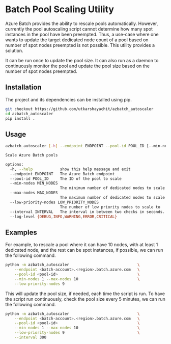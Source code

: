 # Batch Pool Scaling Utility

Azure Batch provides the ability to rescale pools automatically. However, currently the pool autoscaling script cannot
determine how many spot instances in the pool have been preempted. Thus, a use-case where one wants to update the target
dedicated node count of a pool based on number of spot nodes preempted is not possible. This utility provides a solution.

It can be run once to update the pool size. It can also run as a daemon to continuously monitor the pool and update the
pool size based on the number of spot nodes preempted.

## Installation

The project and its dependencies can be installed using pip.

```bash
git checkout https://github.com/utkarshayachit/azbatch_autoscaler
cd azbatch_autoscaler
pip install .
```

## Usage

```bash
azbatch_autoscaler [-h] --endpoint ENDPOINT --pool-id POOL_ID [--min-nodes MIN_NODES] --max-nodes MAX_NODES --low-priority-nodes LOW_PRIORITY_NODES [--interval INTERVAL] [--log-level {DEBUG,INFO,WARNING,ERROR,CRITICAL}]

Scale Azure Batch pools

options:
  -h, --help            show this help message and exit
  --endpoint ENDPOINT   The Azure Batch endpoint
  --pool-id POOL_ID     The ID of the pool to scale
  --min-nodes MIN_NODES
                        The minimum number of dedicated nodes to scale to (default: 0)
  --max-nodes MAX_NODES
                        The maximum number of dedicated nodes to scale to
  --low-priority-nodes LOW_PRIORITY_NODES
                        The number of low priority nodes to scale to
  --interval INTERVAL   The interval in between two checks in seconds. If 0, the script will run once and exit. (default: 0)
  --log-level {DEBUG,INFO,WARNING,ERROR,CRITICAL}
```

## Examples

For example, to rescale a pool where it can have 10 nodes, with at least 1 dedicated node, and the rest
can be spot instances, if possible, we can run the following command.

```bash
python -m azbatch_autoscaler                              \
    --endpoint <batch-account>.<region>.batch.azure.com   \
    --pool-id <pool-id>                                   \
    --min-nodes 1 --max-nodes 10                          \
    --low-priority-nodes 9
```

This will update the pool size, if needed, each time the script is run. To have the script run continuously,
check the pool size every 5 minutes, we can run the following command.

```bash
python -m azbatch_autoscaler                              \
    --endpoint <batch-account>.<region>.batch.azure.com   \
    --pool-id <pool-id>                                   \
    --min-nodes 1 --max-nodes 10                          \
    --low-priority-nodes 9                                \
    --interval 300
```
